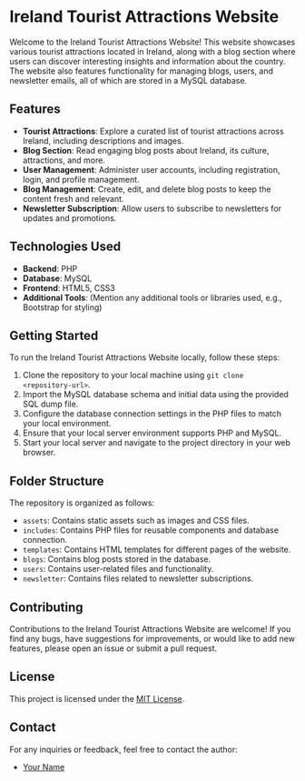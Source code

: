# Ireland Tourist Attractions Website

Welcome to the Ireland Tourist Attractions Website! This website showcases various tourist attractions located in Ireland, along with a blog section where users can discover interesting insights and information about the country. The website also features functionality for managing blogs, users, and newsletter emails, all of which are stored in a MySQL database.

## Features

- **Tourist Attractions**: Explore a curated list of tourist attractions across Ireland, including descriptions and images.
- **Blog Section**: Read engaging blog posts about Ireland, its culture, attractions, and more.
- **User Management**: Administer user accounts, including registration, login, and profile management.
- **Blog Management**: Create, edit, and delete blog posts to keep the content fresh and relevant.
- **Newsletter Subscription**: Allow users to subscribe to newsletters for updates and promotions.

## Technologies Used

- **Backend**: PHP
- **Database**: MySQL
- **Frontend**: HTML5, CSS3
- **Additional Tools**: (Mention any additional tools or libraries used, e.g., Bootstrap for styling)

## Getting Started

To run the Ireland Tourist Attractions Website locally, follow these steps:

1. Clone the repository to your local machine using `git clone <repository-url>`.
2. Import the MySQL database schema and initial data using the provided SQL dump file.
3. Configure the database connection settings in the PHP files to match your local environment.
4. Ensure that your local server environment supports PHP and MySQL.
5. Start your local server and navigate to the project directory in your web browser.

## Folder Structure

The repository is organized as follows:

- `assets`: Contains static assets such as images and CSS files.
- `includes`: Contains PHP files for reusable components and database connection.
- `templates`: Contains HTML templates for different pages of the website.
- `blogs`: Contains blog posts stored in the database.
- `users`: Contains user-related files and functionality.
- `newsletter`: Contains files related to newsletter subscriptions.

## Contributing

Contributions to the Ireland Tourist Attractions Website are welcome! If you find any bugs, have suggestions for improvements, or would like to add new features, please open an issue or submit a pull request.

## License

This project is licensed under the [MIT License](LICENSE).

## Contact

For any inquiries or feedback, feel free to contact the author:
- [Your Name](mailto:your-email@example.com)

